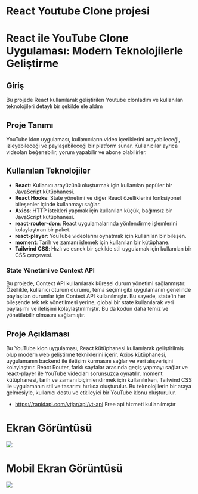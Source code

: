 # React Youtube Clone projesi
# React ile YouTube Clone Uygulaması: Modern Teknolojilerle Geliştirme

## Giriş
Bu projede  React kullanılarak geliştirilen Youtube clonladım ve kullanılan teknolojileri detaylı bir şekilde ele aldım

## Proje Tanımı
YouTube klon uygulaması, kullanıcıların video içeriklerini arayabileceği, izleyebileceği ve paylaşabileceği bir platform sunar. Kullanıcılar ayrıca videoları beğenebilir, yorum yapabilir ve abone olabilirler.

## Kullanılan Teknolojiler
- **React**: Kullanıcı arayüzünü oluşturmak için kullanılan popüler bir JavaScript kütüphanesi.
- **React Hooks**: State yönetimi ve diğer React özelliklerini fonksiyonel bileşenler içinde kullanmayı sağlar.
- **Axios**: HTTP istekleri yapmak için kullanılan küçük, bağımsız bir JavaScript kütüphanesi.
- **react-router-dom**: React uygulamalarında yönlendirme işlemlerini kolaylaştıran bir paket.
- **react-player**: YouTube videolarını oynatmak için kullanılan bir bileşen.
- **moment**: Tarih ve zamanı işlemek için kullanılan bir kütüphane.
- **Tailwind CSS**: Hızlı ve esnek bir şekilde stil uygulamak için kullanılan bir CSS çerçevesi.
### State Yönetimi ve Context API
Bu projede, Context API kullanılarak küresel durum yönetimi sağlanmıştır. Özellikle, kullanıcı oturum durumu, tema seçimi gibi uygulamanın genelinde paylaşılan durumlar için Context API kullanılmıştır. Bu sayede, state'in her bileşende tek tek yönetilmesi yerine, global bir state kullanılarak veri paylaşımı ve iletişimi kolaylaştırılmıştır. Bu da kodun daha temiz ve yönetilebilir olmasını sağlamıştır.
## Proje Açıklaması
Bu YouTube klon uygulaması, React kütüphanesi kullanılarak geliştirilmiş olup modern web geliştirme tekniklerini içerir. Axios kütüphanesi, uygulamanın backend ile iletişim kurmasını sağlar ve veri alışverişini kolaylaştırır. React Router, farklı sayfalar arasında geçiş yapmayı sağlar ve react-player ile YouTube videoları sorunsuzca oynatılır. moment kütüphanesi, tarih ve zamanı biçimlendirmek için kullanılırken, Tailwind CSS ile uygulamanın stil ve tasarımı hızlıca oluşturulur. Bu teknolojilerin bir araya gelmesiyle, kullanıcı dostu ve etkileyici bir YouTube klonu oluşturulur.

- https://rapidapi.com/ytjar/api/yt-api Free api hizmeti kullanılmıştır
#  Ekran Görüntüsü
![](public/youtube.gif)

# Mobil Ekran Görüntüsü
![](public/youtubecnk.gif)